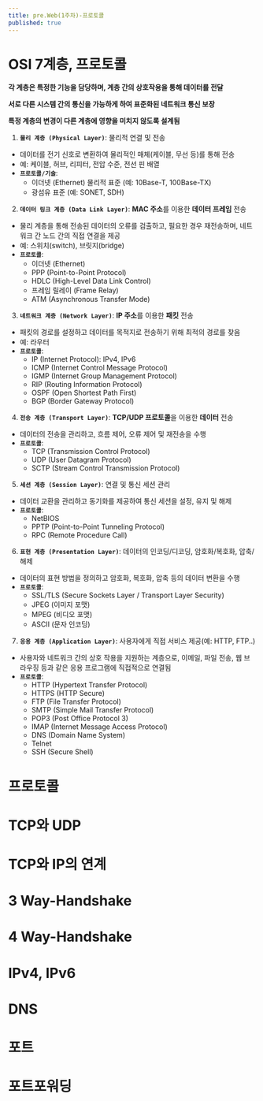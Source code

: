 ```yaml
---
title: pre.Web(1주차)-프로토콜
published: true
---
```


# OSI 7계층, 프로토콜
**각 계층은 특정한 기능을 담당하며, 계층 간의 상호작용을 통해 데이터를 전달**

**서로 다른 시스템 간의 통신을 가능하게 하여 표준화된 네트워크 통신 보장**

**특정 계층의 변경이 다른 계층에 영향을 미치지 않도록 설계됨**

1. **`물리 계층 (Physical Layer)`**: 물리적 연결 및 전송
- 데이터를 전기 신호로 변환하여 물리적인 매체(케이블, 무선 등)를 통해 전송
- 예: 케이블, 허브, 리피터, 전압 수준, 전선 핀 배열
- **`프로토콜/기술`**:
  - 이더넷 (Ethernet) 물리적 표준 (예: 10Base-T, 100Base-TX)
  - 광섬유 표준 (예: SONET, SDH)  
  
  
2. **`데이터 링크 계층 (Data Link Layer)`**: **MAC 주소**를 이용한 **데이터 프레임** 전송
- 물리 계층을 통해 전송된 데이터의 오류를 검출하고, 필요한 경우 재전송하며, 네트워크 간 노드 간의 직접 연결을 제공
- 예: 스위치(switch), 브릿지(bridge)
- **`프로토콜`**:
  - 이더넷 (Ethernet)
  - PPP (Point-to-Point Protocol)
  - HDLC (High-Level Data Link Control)
  - 프레임 릴레이 (Frame Relay)
  - ATM (Asynchronous Transfer Mode)

  
3. **`네트워크 계층 (Network Layer)`**: **IP 주소**를 이용한 **패킷** 전송
- 패킷의 경로를 설정하고 데이터를 목적지로 전송하기 위해 최적의 경로를 찾음
- 예: 라우터
- **`프로토콜`**:
  - IP (Internet Protocol): IPv4, IPv6
  - ICMP (Internet Control Message Protocol)
  - IGMP (Internet Group Management Protocol)
  - RIP (Routing Information Protocol)
  - OSPF (Open Shortest Path First)
  - BGP (Border Gateway Protocol)
  

4. **`전송 계층 (Transport Layer)`**: **TCP/UDP 프로토콜**을 이용한 **데이터** 전송
- 데이터의 전송을 관리하고, 흐름 제어, 오류 제어 및 재전송을 수행
- **`프로토콜`**:
  - TCP (Transmission Control Protocol)
  - UDP (User Datagram Protocol)
  - SCTP (Stream Control Transmission Protocol)


5. **`세션 계층 (Session Layer)`**: 연결 및 통신 세션 관리
- 데이터 교환을 관리하고 동기화를 제공하여 통신 세션을 설정, 유지 및 해제
- **`프로토콜`**:
  - NetBIOS
  - PPTP (Point-to-Point Tunneling Protocol)
  - RPC (Remote Procedure Call)


6. **`표현 계층 (Presentation Layer)`**: 데이터의 인코딩/디코딩, 암호화/복호화, 압축/해제
- 데이터의 표현 방법을 정의하고 암호화, 복호화, 압축 등의 데이터 변환을 수행
- **`프로토콜`**:
  - SSL/TLS (Secure Sockets Layer / Transport Layer Security)
  - JPEG (이미지 포맷)
  - MPEG (비디오 포맷)
  - ASCII (문자 인코딩)


7. **`응용 계층 (Application Layer)`**: 사용자에게 직접 서비스 제공(예: HTTP, FTP..)
- 사용자와 네트워크 간의 상호 작용을 지원하는 계층으로, 이메일, 파일 전송, 웹 브라우징 등과 같은 응용 프로그램에 직접적으로 연결됨
- **`프로토콜`**:
  - HTTP (Hypertext Transfer Protocol)
  - HTTPS (HTTP Secure)
  - FTP (File Transfer Protocol)
  - SMTP (Simple Mail Transfer Protocol)
  - POP3 (Post Office Protocol 3)
  - IMAP (Internet Message Access Protocol)
  - DNS (Domain Name System)
  - Telnet
  - SSH (Secure Shell)


# 프로토콜




# TCP와 UDP
# TCP와 IP의 연계
# 3 Way-Handshake
# 4 Way-Handshake
# IPv4, IPv6
# DNS
# 포트
# 포트포워딩